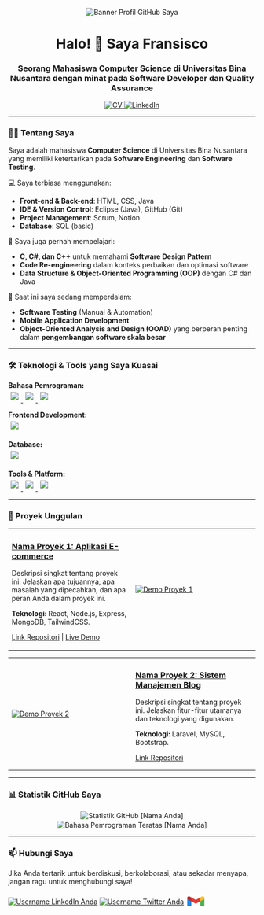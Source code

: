 <p align="center">
  <img src="https://link-ke-gambar-banner-anda.com/banner.png" alt="Banner Profil GitHub Saya">
</p>

<h1 align="center">Halo! 👋 Saya Fransisco</h1>
<h3 align="center">Seorang Mahasiswa Computer Science di Universitas Bina Nusantara dengan minat pada Software Developer dan Quality Assurance</h3>

<p align="center">
  <a href="https://raw.githubusercontent.com/username/nama-repo/main/asset/CV-Fransisco.pdf" download="CV-Fransisco.pdf">
    <img src="https://img.shields.io/badge/My_CV-000000?style=for-the-badge&logo=document&logoColor=white" alt="CV">
  </a>
  <a href="https://www.linkedin.com/in/fransiscoskw/" target="_blank">
    <img src="https://img.shields.io/badge/LinkedIn-0A66C2?style=for-the-badge&logo=linkedin&logoColor=white" alt="LinkedIn">
  </a>
</p>

---

### 👨‍💻 Tentang Saya

<p>
  Saya adalah mahasiswa <b>Computer Science</b> di Universitas Bina Nusantara 
  yang memiliki ketertarikan pada <b>Software Engineering</b> dan <b>Software Testing</b>.
</p>

<p>
  💻 Saya terbiasa menggunakan:
  <ul>
    <li><b>Front-end & Back-end</b>: HTML, CSS, Java</li>
    <li><b>IDE & Version Control</b>: Eclipse (Java), GitHub (Git)</li>
    <li><b>Project Management</b>: Scrum, Notion</li>
    <li><b>Database</b>: SQL (basic)</li>
  </ul>
</p>

<p>
  🧩 Saya juga pernah mempelajari:
  <ul>
    <li><b>C, C#, dan C++</b> untuk memahami <b>Software Design Pattern</b></li>
    <li><b>Code Re-engineering</b> dalam konteks perbaikan dan optimasi software</li>
    <li><b>Data Structure & Object-Oriented Programming (OOP)</b> dengan C# dan Java</li>
  </ul>
</p>

<p>
  📱 Saat ini saya sedang memperdalam:
  <ul>
    <li><b>Software Testing</b> (Manual & Automation)</li>
    <li><b>Mobile Application Development</b></li>
    <li><b>Object-Oriented Analysis and Design (OOAD)</b> yang berperan penting 
        dalam <b>pengembangan software skala besar</b></li>
  </ul>
</p>



---

### 🛠️ Teknologi & Tools yang Saya Kuasai

<p align="left">
  <b>Bahasa Pemrograman:</b><br>
  <a href="https://www.java.com/" target="_blank">
    <img style="margin: 5px;" src="https://img.shields.io/badge/Java-007396?style=for-the-badge&logo=java&logoColor=white" />
  </a>
  <a href="https://learn.microsoft.com/en-us/dotnet/csharp/" target="_blank">
    <img style="margin: 5px;" src="https://img.shields.io/badge/C%23-239120?style=for-the-badge&logo=c-sharp&logoColor=white" />
  </a>
  <a href="https://isocpp.org/" target="_blank">
    <img style="margin: 5px;" src="https://img.shields.io/badge/C++-00599C?style=for-the-badge&logo=c%2B%2B&logoColor=white" />
  </a>

  <b>Frontend Development:</b><br>
  <a href="https://tailwindcss.com/" target="_blank">
    <img style="margin: 5px;" src="https://img.shields.io/badge/Tailwind_CSS-38B2AC?style=for-the-badge&logo=tailwind-css&logoColor=white" />
  </a>

  <b>Database:</b><br>
  <a href="https://www.mysql.com/" target="_blank">
    <img style="margin: 5px;" src="https://img.shields.io/badge/MySQL-4479A1?style=for-the-badge&logo=mysql&logoColor=white" />
  </a>

  <b>Tools & Platform:</b><br>
  <a href="https://github.com/" target="_blank">
    <img style="margin: 5px;" src="https://img.shields.io/badge/GitHub-181717?style=for-the-badge&logo=github&logoColor=white" />
  </a>
  <a href="https://www.figma.com/" target="_blank">
    <img style="margin: 5px;" src="https://img.shields.io/badge/Figma-F24E1E?style=for-the-badge&logo=figma&logoColor=white" />
  </a>
  <a href="https://www.notion.so/" target="_blank">
    <img style="margin: 5px;" src="https://img.shields.io/badge/Notion-000000?style=for-the-badge&logo=notion&logoColor=white" />
  </a>
</p>



---

### 🚀 Proyek Unggulan

<table width="100%">
  <tr>
    <td width="50%">
      <h3><a href="https://github.com/username-anda/nama-proyek-1">Nama Proyek 1: Aplikasi E-commerce</a></h3>
      <p>
        Deskripsi singkat tentang proyek ini. Jelaskan apa tujuannya, apa masalah yang dipecahkan, dan apa peran Anda dalam proyek ini.
      </p>
      <p>
        <strong>Teknologi:</strong> React, Node.js, Express, MongoDB, TailwindCSS.
      </p>
      <p>
        <a href="https://github.com/username-anda/nama-proyek-1">Link Repositori</a> | <a href="https://link-demo-live-proyek-anda.com">Live Demo</a>
      </p>
    </td>
    <td width="50%">
      <a href="https://link-demo-live-proyek-anda.com">
        <img src="https://link-ke-screenshot-atau-gif-proyek-anda.com/proyek1.gif" alt="Demo Proyek 1" width="100%">
      </a>
    </td>
  </tr>
</table>

<table width="100%">
  <tr>
    <td width="50%">
       <a href="https://github.com/username-anda/nama-proyek-2">
        <img src="https://link-ke-screenshot-atau-gif-proyek-anda.com/proyek2.png" alt="Demo Proyek 2" width="100%">
      </a>
    </td>
    <td width="50%">
      <h3><a href="https://github.com/username-anda/nama-proyek-2">Nama Proyek 2: Sistem Manajemen Blog</a></h3>
      <p>
        Deskripsi singkat tentang proyek ini. Jelaskan fitur-fitur utamanya dan teknologi yang digunakan.
      </p>
      <p>
        <strong>Teknologi:</strong> Laravel, MySQL, Bootstrap.
      </p>
      <p>
        <a href="https://github.com/username-anda/nama-proyek-2">Link Repositori</a>
      </p>
    </td>
  </tr>
</table>

---

### 📊 Statistik GitHub Saya
<p align="center">
  <img align="center" src="https://github-readme-stats.vercel.app/api?username=username-anda&show_icons=true&locale=en&theme=radical" alt="Statistik GitHub [Nama Anda]" />
  <img align="center" src="https://github-readme-stats.vercel.app/api/top-langs/?username=username-anda&layout=compact&locale=en&theme=radical" alt="Bahasa Pemrograman Teratas [Nama Anda]" />
</p>

---

### 📫 Hubungi Saya
<p align="left">
Jika Anda tertarik untuk berdiskusi, berkolaborasi, atau sekadar menyapa, jangan ragu untuk menghubungi saya!
<br><br>
<a href="https://linkedin.com/in/username-linkedin-anda" target="blank"><img align="center" src="https://raw.githubusercontent.com/rahuldkjain/github-profile-readme-generator/master/src/images/icons/Social/linked-in-alt.svg" alt="Username LinkedIn Anda" height="30" width="40" /></a>
<a href="https://twitter.com/username-twitter-anda" target="blank"><img align="center" src="https://raw.githubusercontent.com/rahuldkjain/github-profile-readme-generator/master/src/images/icons/Social/twitter.svg" alt="Username Twitter Anda" height="30" width="40" /></a>
<a href="mailto:alamat.email.anda@gmail.com" target="blank"><img align="center" src="https://raw.githubusercontent.com/rahuldkjain/github-profile-readme-generator/master/src/images/icons/Social/gmail.svg" alt="Alamat Email Anda" height="30" width="40" /></a>
</p>